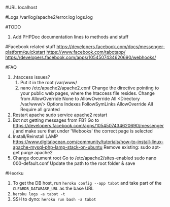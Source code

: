 #URL
localhost

#Logs
/var/log/apache2/error.log
logs.log

#TODO
1) Add PHPDoc documentation lines to methods and stuff

#Facebook related stuff
https://developers.facebook.com/docs/messenger-platform/quickstart
https://www.facebook.com/tabotapp/
https://developers.facebook.com/apps/1054507434620690/webhooks/

#FAQ

1) .htaccess issues?
    1) Put it in the root /var/www/
    2) nano  /etc/apache2/apache2.conf
    Change the <Directory> directive pointing to your public web pages, where the htaccess file resides. Change from AllowOverride None to AllowOverride All
        <Directory /var/www/>
        Options Indexes FollowSymLinks
        AllowOverride All
        Require all granted
        </Directory>
2) Restart apache
    sudo service apache2 restart      
3) Bot not getting messages from FB?
    Go to https://developers.facebook.com/apps/1054507434620690/messenger/ and make sure that under 'Webooks' the correct page is selected
4) Install/Reinstall LAMP
    https://www.digitalocean.com/community/tutorials/how-to-install-linux-apache-mysql-php-lamp-stack-on-ubuntu
    Remove existing: sudo apt-get purge apache2
5) Change document root
    Go to /etc/apache2/sites-enabled
    sudo nano 000-default.conf
    Update the path to the root folder & save


#Heorku

1) To get the DB host, run `heroku config --app tabot` and take part of the `CLEARDB_DATABASE_URL` as the base URL
2) `heroku logs -a tabot -t`
3) SSH to dyno: `heroku run bash -a tabot`
